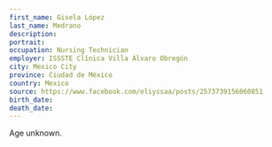 ```yaml
---
first_name: Gisela López
last_name: Medrano
description: 
portrait: 
occupation: Nursing Technician
employer: ISSSTE Clínica Villa Álvaro Obregón
city: Mexico City
province: Ciudad de México
country: Mexico
source: https://www.facebook.com/eliyssaa/posts/2573739156060851
birth_date: 
death_date: 
---
```


Age unknown.
